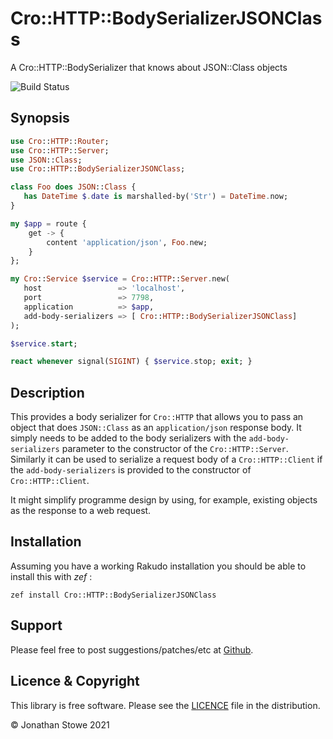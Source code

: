 # Cro::HTTP::BodySerializerJSONClass

A Cro::HTTP::BodySerializer that knows about JSON::Class objects

![Build Status](https://github.com/jonathanstowe/cro-http-bodyserializerjsonclass/workflows/CI/badge.svg)


## Synopsis

```raku
use Cro::HTTP::Router;
use Cro::HTTP::Server;
use JSON::Class;
use Cro::HTTP::BodySerializerJSONClass;

class Foo does JSON::Class {
   has DateTime $.date is marshalled-by('Str') = DateTime.now;
}

my $app = route {
    get -> {
        content 'application/json', Foo.new;
    }
};

my Cro::Service $service = Cro::HTTP::Server.new(
   host                 => 'localhost', 
   port                 => 7798,
   application          => $app, 
   add-body-serializers => [ Cro::HTTP::BodySerializerJSONClass]
);

$service.start;

react whenever signal(SIGINT) { $service.stop; exit; }

```

## Description

This provides a body serializer for `Cro::HTTP` that allows you to pass an object that does `JSON::Class` as an `application/json`
response body.  It simply needs to be added to the body serializers with the `add-body-serializers` parameter to the constructor
of the `Cro::HTTP::Server`.  Similarly it can be used to serialize a request body  of a `Cro::HTTP::Client` if the `add-body-serializers`
is provided to the constructor of `Cro::HTTP::Client`.

It might simplify programme design by using, for example, existing objects as the response to a web request.

## Installation

Assuming you have a working Rakudo installation you should be able to install this with *zef* :


    zef install Cro::HTTP::BodySerializerJSONClass


## Support

Please feel free to post suggestions/patches/etc at [Github](https://github.com/jonathanstowe/cro-http-bodyserializerjsonclass/issues).


## Licence & Copyright

This library is free software.  Please see the [LICENCE](LICENCE) file in the distribution.

© Jonathan Stowe 2021
